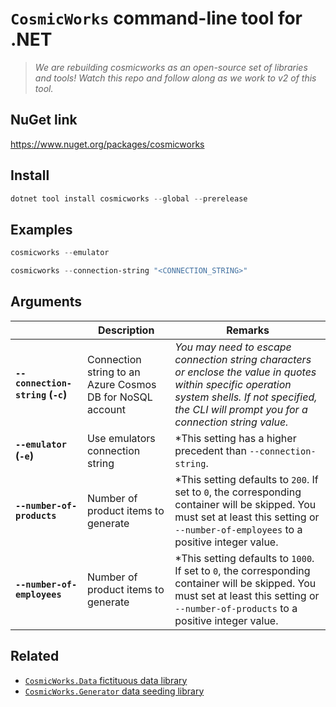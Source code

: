 # ``CosmicWorks`` command-line tool for .NET

> *We are rebuilding cosmicworks as an open-source set of libraries and tools! Watch this repo and follow along as we work to v2 of this tool.*

## NuGet link

<https://www.nuget.org/packages/cosmicworks>

## Install

```powershell
dotnet tool install cosmicworks --global --prerelease
```

## Examples

```powershell
cosmicworks --emulator

cosmicworks --connection-string "<CONNECTION_STRING>"
```

## Arguments

| | Description | Remarks |
| --- | --- | --- |
| **``--connection-string`` (``-c``)** | Connection string to an Azure Cosmos DB for NoSQL account | *You may need to escape connection string characters or enclose the value in quotes within specific operation system shells. If not specified, the CLI will prompt you for a connection string value.* |
| **``--emulator`` (``-e``)** | Use emulators connection string | *This setting has a higher precedent than ``--connection-string``. |
| **``--number-of-products``** | Number of product items to generate | *This setting defaults to ``200``. If set to ``0``, the corresponding container will be skipped. You must set at least this setting or ``--number-of-employees`` to a positive integer value. |
| **``--number-of-employees``** | Number of product items to generate | *This setting defaults to ``1000``. If set to ``0``, the corresponding container will be skipped. You must set at least this setting or ``--number-of-products`` to a positive integer value. |

## Related

- [``CosmicWorks.Data`` fictituous data library](https://www.nuget.org/packages/cosmicworks.data)
- [``CosmicWorks.Generator`` data seeding library](https://www.nuget.org/packages/cosmicworks.generator)
